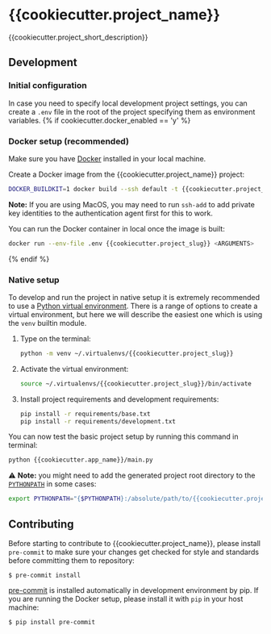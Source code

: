 # {{cookiecutter.project_name}}

{{cookiecutter.project_short_description}}


## Development

### Initial configuration

In case you need to specify local development project settings, you can create a `.env` file in the 
root of the project specifying them as environment variables.
{% if cookiecutter.docker_enabled == 'y' %}
### Docker setup (recommended)

Make sure you have [Docker](https://docs.docker.com) installed in your local machine.

Create a Docker image from the {{cookiecutter.project_name}} project:

```bash
DOCKER_BUILDKIT=1 docker build --ssh default -t {{cookiecutter.project_slug}} .
```

**Note:** If you are using MacOS, you may need to run `ssh-add` to add private key identities to the
authentication agent first for this to work.

You can run the Docker container in local once the image is built:

```bash
docker run --env-file .env {{cookiecutter.project_slug}} <ARGUMENTS>
```
{% endif %}
### Native setup

To develop and run the project in native setup it is extremely recommended to use a 
[Python virtual environment](https://docs.python.org/3/tutorial/venv.html). There is a range of
options to create a virtual environment, but here we will describe the easiest one which is using
the `venv` builtin module.

1. Type on the terminal:
   ```bash
   python -m venv ~/.virtualenvs/{{cookiecutter.project_slug}}
   ```
2. Activate the virtual environment:
   ```bash
   source ~/.virtualenvs/{{cookiecutter.project_slug}}/bin/activate
   ```
3. Install project requirements and development requirements:
   ```bash
   pip install -r requirements/base.txt
   pip install -r requirements/development.txt
   ```

You can now test the basic project setup by running this command in terminal:

```bash
python {{cookiecutter.app_name}}/main.py
```

:warning: **Note:** you might need to add the generated project root directory to the
[`PYTHONPATH`](https://docs.python.org/3/using/cmdline.html#envvar-PYTHONPATH) in some cases:

```bash
export PYTHONPATH="{$PYTHONPATH}:/absolute/path/to/{{cookiecutter.project_slug}}"
```   


## Contributing

Before starting to contribute to {{cookiecutter.project_name}}, please install `pre-commit` to make
sure your changes get checked for style and standards before committing them to repository:

    $ pre-commit install

[pre-commit](https://pre-commit.com) is installed automatically in development environment by pip.
If you are running the Docker setup, please install it with `pip` in your host machine:

    $ pip install pre-commit
